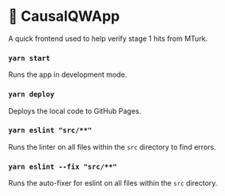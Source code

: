 # 🧌 CausalQWApp

A quick frontend used to help verify stage 1 hits from MTurk. 

### `yarn start`

Runs the app in development mode. 

### `yarn deploy`

Deploys the local code to GitHub Pages. 

### `yarn eslint "src/**"`

Runs the linter on all files within the `src` directory to find errors.

### `yarn eslint --fix "src/**"`

Runs the auto-fixer for eslint on all files within the `src` directory. 
